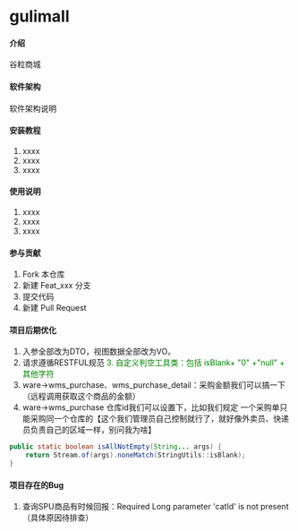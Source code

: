 # gulimall

#### 介绍
谷粒商城

#### 软件架构
软件架构说明


#### 安装教程

1.  xxxx
2.  xxxx
3.  xxxx

#### 使用说明

1.  xxxx
2.  xxxx
3.  xxxx

#### 参与贡献

1.  Fork 本仓库
2.  新建 Feat_xxx 分支
3.  提交代码
4.  新建 Pull Request

#### 项目后期优化
1. 入参全部改为DTO，视图数据全部改为VO。
2. 请求遵循RESTFUL规范
<font color=green>3. 自定义判空工具类：包括 isBlank+ "0" +"null" + 其他字符 </font>
3. ware->wms_purchase、wms_purchase_detail：采购金额我们可以搞一下（远程调用获取这个商品的金额）
4. ware->wms_purchase 仓库id我们可以设置下，比如我们规定 一个采购单只能采购同一个仓库的【这个我们管理员自己控制就行了，就好像外卖员、快递员负责自己的区域一样，别问我为啥】   

```java
public static boolean isAllNotEmpty(String... args) {
    return Stream.of(args).noneMatch(StringUtils::isBlank);
}
```


#### 项目存在的Bug
1. 查询SPU商品有时候回报：Required Long parameter 'catId' is not present（具体原因待排查）